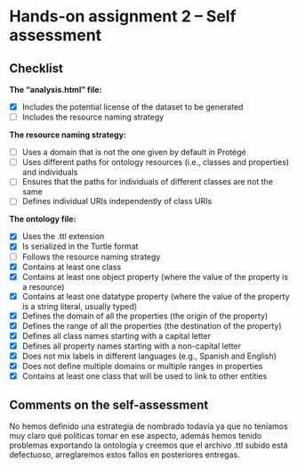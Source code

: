 # Hands-on assignment 2 – Self assessment

## Checklist

**The “analysis.html” file:**

- [x] Includes the potential license of the dataset to be generated
- [ ] Includes the resource naming strategy

**The resource naming strategy:**

- [ ] Uses a domain that is not the one given by default in Protégé
- [ ] Uses different paths for ontology resources (i.e., classes and properties) and individuals
- [ ] Ensures that the paths for individuals of different classes are not the same
- [ ] Defines individual URIs independently of class URIs

**The ontology file:**

- [x] Uses the .ttl extension
- [x] Is serialized in the Turtle format
- [ ] Follows the resource naming strategy
- [x] Contains at least one class
- [x] Contains at least one object property (where the value of the property is a resource)
- [x] Contains at least one datatype property (where the value of the property is a string literal, usually typed)
- [x] Defines the domain of all the properties (the origin of the property)
- [x] Defines the range of all the properties (the destination of the property)
- [x] Defines all class names starting with a capital letter
- [x] Defines all property names starting with a non-capital letter
- [x] Does not mix labels in different languages (e.g., Spanish and English)
- [x] Does not define multiple domains or multiple ranges in properties
- [x] Contains at least one class that will be used to link to other entities

## Comments on the self-assessment
No hemos definido una estrategia de nombrado todavía ya que no teníamos muy claro qué políticas tomar en ese aspecto, además hemos tenido problemas exportando la ontología y creemos que el archivo .ttl subido está defectuoso, arreglaremos estos fallos en posteriores entregas.

